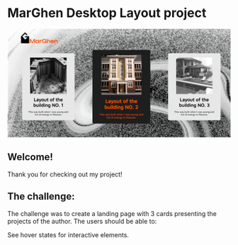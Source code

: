 # MarGhen Desktop Layout project
![ Design Preview ](./imgs/marghen-desktop1.png)

## Welcome! 
Thank you for checking out my project!

## The challenge: 
The challenge was to create a landing page with 3 cards presenting the projects of the author. 
The users should be able to:
 
 See hover states for interactive elements.